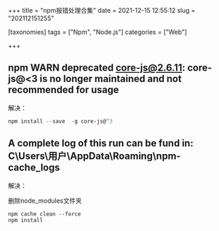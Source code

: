 +++
title = "npm报错处理合集"
date = 2021-12-15 12:55:12
slug = "202112151255"

[taxonomies]
tags = ["Npm", "Node.js"]
categories = ["Web"]

+++

<!-- more -->

## npm WARN deprecated core-js@2.6.11: core-js@<3 is no longer maintained and not recommended for usage

解决：

```powershell
npm install --save  -g core-js@^3
```

## A complete log of this run can be fund in: C\Users\用户\AppData\Roaming\npm-cache_logs

解决：

删除node_modules文件夹

```
npm cache clean --force
npm install
```

